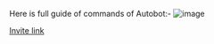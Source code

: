 Here is full guide of commands of Autobot:-
![image](https://user-images.githubusercontent.com/72195951/147406512-f67bb262-7009-4696-b8de-c479b48f3815.png)


[Invite link](https://discord.com/api/oauth2/authorize?client_id=858965828716331019&permissions=8&scope=bot%20applications.commands)
